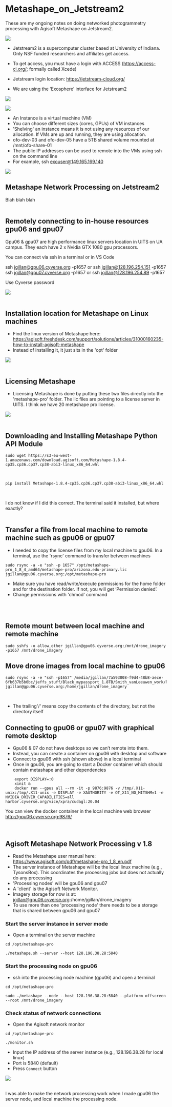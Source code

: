 # Metashape_on_Jetstream2
These are my ongoing notes on doing networked photogrammetry processing with Agisoft Metashape on Jetstream2.

![](./images/Jetstream2_logo.png)
* Jetstream2 is a supercomputer cluster based at University of Indiana. Only NSF funded researchers and affiliates get access.

* To get access, you must have a login with ACCESS (https://access-ci.org/; formally called Xcede)

* Jetstream login location: https://jetstream-cloud.org/

* We are using the ‘Exosphere’ interface for Jetstream2



![](./images/jetstream2_a.png)

![](./images/jetstream2_b.png)

* An Instance is a virtual machine (VM)
* You can choose different sizes (cores, GPUs) of VM instances
* 'Shelving' an instance means it is not using any resources of our allocation. If VMs are up and running, they are using allocation.
* ofo-dev-03 and ofo-dev-05 have a 5TB shared volume mounted at /mnt/ofo-share-01
* The public IP addresses can be used to remote into the VMs using ssh on the command line 
* For example, ssh exouser@149.165.169.140


![](./images/jetstream2_c.png)

## Metashape Network Processing on Jetstream2
Blah blah blah 
<br />
<br />
## Remotely connecting to in-house resources gpu06 and gpu07
Gpu06 & gpu07 are high performance linux servers location in UITS on UA campus. They each have 2 x Nvidia GTX 1080 gpu processors. 

You can connect via ssh in a terminal or in VS Code

ssh jgillan@gpu06.cyverse.org -p1657  or ssh jgillan@128.196.254.151 -p1657  
ssh jgillan@gpu07.cyverse.org -p1657  or ssh jgillan@128.196.254.89 -p1657

Use Cyverse password

![](./images/ssh_screenshot.png)
<br />
<br />
## Installation location for Metashape on Linux machines
* Find the linux version of Metashape here: https://agisoft.freshdesk.com/support/solutions/articles/31000160235-how-to-install-agisoft-metashape
* Instead of installing it, it just sits in the 'opt' folder

![](./images/metashape1.png)
<br />
<br />
## Licensing Metashape
* Licensing Metashape is done by putting these two files directly into the 'metashape-pro' folder. The lic files are pointing to a license server in UITS. I think we have 20 metashape pro license. 

![](./images/metashape2.png)
<br />
<br />

## Downloading and Installing Metashape Python API Module
    sudo wget https://s3-eu-west-1.amazonaws.com/download.agisoft.com/Metashape-1.8.4-cp35.cp36.cp37.cp38-abi3-linux_x86_64.whl
<br />

    pip install Metashape-1.8.4-cp35.cp36.cp37.cp38-abi3-linux_x86_64.whl 
<br />

I do not know if I did this correct. The terminal said it installed, but where exactly?
<br />
<br />

## Transfer a file from local machine to remote machine such as gpu06 or gpu07
* I needed to copy the license files from my local machine to gpu06. In a terminal, use the 'rsync' command to transfer between machines <br />
```
sudo rsync -a -e "ssh -p 1657" /opt/metashape-pro_1_8_4_amd64/metashape-pro/arizona.edu-primary.lic jgillan@gpu06.cyverse.org:/opt/metashape-pro 
```
* Make sure you have read/write/execute permissions for the home folder and for the destination folder. If not, you will get ‘Permission denied’. 
* Change permissions with 'chmod' command
<br />
<br />

## Remote mount between local machine and remote machine

    sudo sshfs -o allow_other jgillan@gpu06.cyverse.org:/mnt/drone_imagery -p1657 /mnt/drone_imagery


## Move drone images from local machine to gpu06
    sudo rsync -a -e "ssh -p1657" /media/jgillan/7a593008-f9d4-48b8-aece-6fb637b5b0bc/jeffs_stuff/Black_mypassport_1.8TB/Smith_vanLeeuwen_work/RainMan/drone_imagery/100_0019/ jgillan@gpu06.cyverse.org:/home/jgillan/drone_imagery
<br />

* The trailing'/' means copy the contents of the directory, but not the directory itself

## Connecting to gpu06 or gpu07 with graphical remote desktop
* Gpu06 & 07 do not have desktops so we can’t remote into them.
* Instead, you can create a container on gpu06 with desktop and software
* Connect to gpu06 with ssh (shown above) in a local terminal
* Once in gpu06, you are going to start a Docker container which should contain metashape and other dependencies
```
    export DISPLAY=:0
    xinit &
    docker run --gpus all --rm -it -p 9876:9876 -v /tmp/.X11-unix:/tmp/.X11-unix -e DISPLAY -e XAUTHORITY -e QT_X11_NO_MITSHM=1 -e         NVIDIA_DRIVER_CAPABILITIES=all harbor.cyverse.org/vice/xpra/cudagl:20.04
```
You can view the docker container in the local machine web browser
http://gpu06.cyverse.org:9876/
<br />
<br />
<br />

## Agisoft Metashape Network Processing v 1.8
* Read the Metashape user manual here: https://www.agisoft.com/pdf/metashape-pro_1_8_en.pdf
* The server instance of Metashape will be the local linux machine (e.g., TysonsBox). This coordinates the processing jobs but does not actually do any processing
* 'Processing nodes' will be gpu06 and gpu07
* A 'client' is the Agisoft Network Monitor. 
* Imagery storage for now is at: jgillan@gpu06.cyverse.org:/home/jgillan/drone_imagery
* To use more than one 'processing node' there needs to be a storage that is shared between gpu06 and gpu07

### Start the server instance in server mode
* Open a terminal on the server machine 
```
cd /opt/metashape-pro
   
./metashape.sh --server --host 128.196.38.28:5840
```

### Start the processing node on gpu06
* ssh into the processing node machine (gpu06) and open a terminal
```
cd /opt/metashape-pro
    
sudo ./metashape --node --host 128.196.38.28:5840 --platform offscreen --root /mnt/drone_imagery
```

### Check status of network connections
* Open the Agisoft network monitor
```
cd /opt/metashape-pro

./monitor.sh
```
* Input the IP address of the server instance (e.g., 128.196.38.28 for local linux) 
* Port is 5840 (default)
* Press `Connect` button

![](./images/metashape3.png)

<br />
I was able to make the network processing work when I made gpu06 the server node, and local machine the processing node. 





